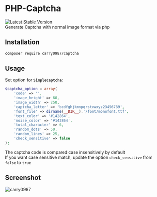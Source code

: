 # PHP-Captcha
[![Latest Stable Version](https://img.shields.io/packagist/v/carry0987/captcha.svg?style=flat-square)](https://packagist.org/packages/carry0987/captcha)  
Generate Captcha with normal image format via php

## Installation
```bash
composer require carry0987/captcha
```

## Usage
Set option for **`SimpleCaptcha`**:
```php
$captcha_option = array(
    'code' => '',
    'image_height' => 60,
    'image_width' => 250,
    'captcha_letter' => 'bcdfghjkmnpqrstvwxyz23456789',
    'font_file' => dirname(__DIR__).'/font/monofont.ttf',
    'text_color' => '#142864',
    'noise_color' => '#142864',
    'total_character' => 6,
    'random_dots' => 50,
    'random_lines' => 25,
    'check_sensitive' => false
);
```
The captcha code is compared case insensitively by default  
If you want case sensitive match, update the option `check_sensitive` from `false` to `true`

## Screenshot
![carry0987](https://i.imgur.com/o39C2Lg.png)
